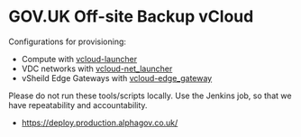 # GOV.UK Off-site Backup vCloud

Configurations for provisioning:

- Compute with [vcloud-launcher](https://github.com/alphagov/vcloud-launcher)
- VDC networks with [vcloud-net_launcher](https://github.com/alphagov/vcloud-net_launcher)
- vSheild Edge Gateways with [vcloud-edge_gateway](https://github.com/alphagov/vcloud-edge_gateway)

Please do not run these tools/scripts locally. Use the Jenkins job, so that
we have repeatability and accountability.

- https://deploy.production.alphagov.co.uk/
